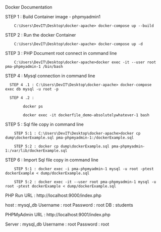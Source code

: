 
Docker Documentation

STEP 1 : Build Container image - phpmyadmin1

        C:\Users\DevIT\Desktop\docker-apache> docker-compose up --build

STEP 2 : Run the docker Container

        C:\Users\DevIT\Desktop\docker-apache> docker-compose up -d

STEP 3 : PHP Document root connect in command line

        C:\Users\DevIT\Desktop\docker-apache>docker exec -it --user root pma-phpmyadmin-1 /bin/bash  

STEP 4 : Mysql connection in command line

      STEP 4 .1 : C:\Users\DevIT\Desktop\docker-apache> docker-compose exec db mysql -u root -p

      STEP 4 .2 :

            docker ps 

            docker exec -it dockerfile_demo-absolutelywhatever-1 bash  

STEP 5 : Sql file copy in command line
        
        STEP 5:1 : C:\Users\DevIT\Desktop\docker-apache>docker cp dump\dockerExample.sql pma-phpmyadmin-1:/dockerExample.sql

        STEP 5:2 : docker cp dump\dockerExample.sql pma-phpmyadmin-1:/var/lib/dockerExample.sql

STEP 6 : Import Sql file copy in command line

        STEP 5:1 : docker exec -i pma-phpmyadmin-1 mysql -u root -ptest dockerExample < dump/dockerExample.sql

        STEP 5:2 : docker exec -it --user root pma-phpmyadmin-1 mysql -u root -ptest dockerExample < dump/dockerExample.sql



PHP Run URL : http://localhost:9000/index.php

host     : mysql_db
Username : root
Password : root
DB       : students

PHPMyAdmin URL : http://localhost:9001/index.php

Server   : mysql_db
Username : root
Password : root
 


 





 



 
